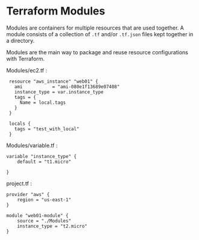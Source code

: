 # Terraform Modules

Modules are containers for multiple resources that are used together. A module consists of a collection of `.tf` and/or `.tf.json` files kept together in a directory.

Modules are the main way to package and reuse resource configurations with Terraform.

Modules/ec2.tf :

```
 resource "aws_instance" "web01" {
   ami           = "ami-080e1f13689e07408"
   instance_type = var.instance_type
   tags = {
     Name = local.tags
   }
 }

 locals {
   tags = "test_with_local"
 }
```

Modules/variable.tf :

```
variable "instance_type" {
    default = "t1.micro"

}
```

project.tf :

```
provider "aws" {
    region = "us-east-1"
}

module "web01-module" {
    source = "./Modules"
    instance_type = "t2.micro"
}
```
